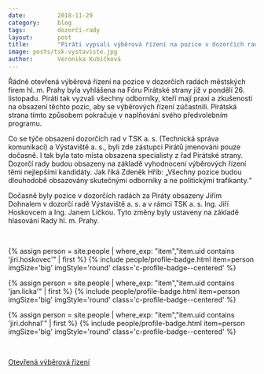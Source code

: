 ```yaml
---
date:         2018-11-29
category:     blog
tags:         dozorčí-rady
layout:       post
title:        "Piráti vypsali výběrová řízení na pozice v dozorčích radách městských firem hl. m. Prahy"
image: posts/tsk-vystaviste.jpg
author:       Veronika Kubičková
---
```


Řádně otevřená výběrová řízení na pozice v dozorčích radách městských firem hl. m.
Prahy byla vyhlášena na Fóru Pirátské strany již v pondělí 26. listopadu. Piráti tak vyzvali všechny
odborníky, kteří mají praxi a zkušenosti na obsazení těchto pozic, aby se výběrových řízení zúčastnili.
Pirátská strana tímto způsobem pokračuje v naplňování svého předvolebním programu.

Co se týče obsazení dozorčích rad v TSK a. s. (Technická správa komunikací) a Výstaviště a. s., byli zde
zástupci Pirátů jmenováni pouze dočasně. I tak byla tato místa obsazena specialisty z řad Pirátské
strany. Dozorčí rady budou obsazeny na základě vyhodnocení výběrových řízení těmi nejlepšími
kandidáty. Jak říká Zdeněk Hřib: „Všechny pozice budou dlouhodobě obsazovány skutečnými
odborníky a ne politickými trafikanty.“

Dočasně byly pozice v dozorčích radách za Piráty obsazeny Jiřím Dohnalem v dozorčí radě Výstaviště
a. s. a v rámci TSK a. s. Ing. Jiří Hoskovcem a Ing. Janem Ličkou. Tyto změny byly ustaveny na základě
hlasování Rady hl. m. Prahy.


<br>

{% assign person = site.people | where_exp: "item","item.uid contains 'jiri.hoskovec'" | first %}
{% include people/profile-badge.html item=person imgSize='big' imgStyle='round' class='c-profile-badge--centered' %}

{% assign person = site.people | where_exp: "item","item.uid contains 'jan.licka'" | first %}
{% include people/profile-badge.html item=person imgSize='big' imgStyle='round' class='c-profile-badge--centered' %}

{% assign person = site.people | where_exp: "item","item.uid contains 'jiri.dohnal'" | first %}
{% include people/profile-badge.html item=person imgSize='big' imgStyle='round' class='c-profile-badge--centered' %}

<br>

[Otevřená výběrová řízení](https://forum.pirati.cz/viewtopic.php?f=572&amp;t=44802)
